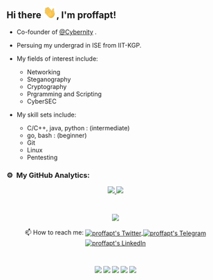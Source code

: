 <h2>Hi there <img src="https://raw.githubusercontent.com/ABSphreak/ABSphreak/master/gifs/Hi.gif" width="30px">, I'm proffapt!</h2>

<!-- ```cpp
#include<iostream>

class intro
{
  private:
    std::string name;
    std::string skill_set_array[5];
  public:
    intro(std::string name)
    {
      this->name = name;
    }
    intro &set_skill_set(void)
    {
        skill_set_array[0]="Linux";
        skill_set_array[1]="C/C++";
        skill_set_array[2]="Java";
        skill_set_array[3]="Git";
        skill_set_array[4]="Intermediate level pentesting";

        return *this;
    }

    void print_skill_set(void);
};

void intro::print_skill_set(void)
{
    std::cout<< name<<"'s "<< "skill set include: "<< std::endl;
        for(int i = 0; i<5; i++){
            std::cout<< "*"<< skill_set_array[i]<< std::endl;
        }
}

int main(){

    intro *proff = new intro("proffapt");
    (proff->set_skill_set()).print_skill_set();

return 0;
}
```  -->

* Co-founder of [@Cybernity](https://cybernity.org) .

* Persuing my undergrad in ISE from IIT-KGP.

* My fields of interest include:
   - Networking
   - Steganography
   - Cryptography
   - Prgramming and Scripting
   - CyberSEC
   
* My skill sets include:
   - C/C++, java, python : (intermediate)
   - go, bash : (beginner)
   - Git
   - Linux
   - Pentesting

### ⚙️ &nbsp;My GitHub Analytics:
<p align="center">
<a href="https://github.com/proffapt">
<img height="180em" src="https://github-readme-stats-eight-theta.vercel.app/api?username=proffapt&show_icons=true&theme=nightowl&include_all_commits=true&count_private=true"/>
<img height="180em" src="https://github-readme-stats-eight-theta.vercel.app/api/top-langs/?username=proffapt&layout=compact&langs_count=8&theme=nightowl"/>
</a>
</p>
<br/>
<p align = "center">
 <img src="https://activity-graph.herokuapp.com/graph?username=sarthakroy2002&theme=redical">
</p>  

<p align="center">
📫 How to reach me:   

<a href="https://twitter.com/proffapt">
  <img align="center" alt="proffapt's Twitter " width="22px" src="https://raw.githubusercontent.com/edent/SuperTinyIcons/master/images/svg/twitter.svg" />
</a>
<a href="https://t.me/proffapt">
  <img align="center" alt="proffapt's Telegram" width="22px" src="https://raw.githubusercontent.com/edent/SuperTinyIcons/master/images/svg/telegram.svg" />
</a>
<a href="https://www.linkedin.com/in/proffapt/">
  <img align="center" alt="proffapt's LinkedIn" width="22px" src="https://raw.githubusercontent.com/edent/SuperTinyIcons/master/images/svg/linkedin.svg" />
</a> 
</p>
<br />

<p align="center">
 <img src="https://komarev.com/ghpvc/?username=proffapt&style=flat-square"/>
 <img src="https://badges.pufler.dev/years/proffapt"/>
 <img src="https://badges.pufler.dev/repos/proffapt"/>
 <img src="https://badges.pufler.dev/commits/monthly/proffapt"/>
 <img src="https://img.shields.io/badge/dynamic/json?logo=github&label=GitHub+Followers&labelColor=282c34&color=181717&query=%24.data.totalSubs&url=https%3A%2F%2Fapi.spencerwoo.com%2Fsubstats%2F%3Fsource%3Dgithub%26queryKey%3Dproffapt&longCache=true"/>
</p>
